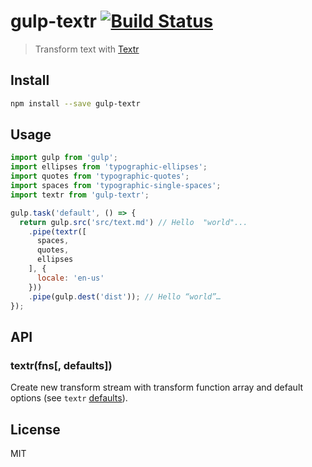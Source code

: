 # gulp-textr [![Build Status][travis-image]][travis-url]

> Transform text with [Textr][textr]

## Install

```sh
npm install --save gulp-textr
```

## Usage

```js
import gulp from 'gulp';
import ellipses from 'typographic-ellipses';
import quotes from 'typographic-quotes';
import spaces from 'typographic-single-spaces';
import textr from 'gulp-textr';

gulp.task('default', () => {
  return gulp.src('src/text.md') // Hello  "world"...
    .pipe(textr([
      spaces,
      quotes,
      ellipses
    ], {
      locale: 'en-us'
    }))
    .pipe(gulp.dest('dist')); // Hello “world”…
});
```

## API

### textr(fns[, defaults])

Create new transform stream with transform function array and default options (see `textr` [defaults][textr-defaults]).

## License

MIT

[travis-url]: https://travis-ci.org/andrepolischuk/gulp-textr
[travis-image]: https://travis-ci.org/andrepolischuk/gulp-textr.svg?branch=master

[textr]: https://github.com/shuvalov-anton/textr
[textr-defaults]: https://github.com/shuvalov-anton/textr#textrdefaults
